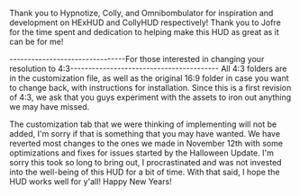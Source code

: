 Thank you to Hypnotize, Colly, and Omnibombulator for inspiration and development on HExHUD and CollyHUD respectively!
Thank you to Jofre for the time spent and dedication to helping make this HUD as great as it can be for me!


--------------------------------For those interested in changing your resolution to 4:3-----------------------------------------
All 4:3 folders are in the customization file, as well as the original 16:9 folder in case you want to change back, with instructions for installation. Since this is a first revision of 4:3, we ask that you guys experiment with the assets to iron out anything we may have missed. 

The customization tab that we were thinking of implementing will not be added, I'm sorry if that is something that you may have wanted. We have reverted most changes to the ones we made in November 12th with some optimizations and fixes for issues started by the Halloween Update. I'm sorry this took so long to bring out, I procrastinated and was not invested into the well-being of this HUD for a bit of time. 
With that said, I hope the HUD works well for y'all! Happy New Years!
